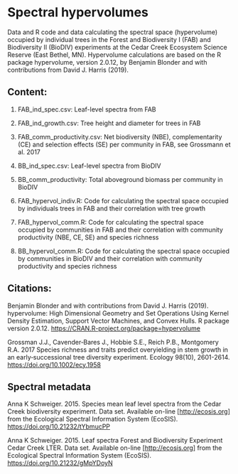 # Spectral hypervolumes
Data and R code and data calculating the spectral space (hypervolume) occupied by individual trees in the Forest and Biodiversity I (FAB) and Biodiversity II (BioDIV) experiments at the Cedar Creek Ecosystem Science Reserve (East Bethel, MN). Hypervolume calculations are based on the R package hypervolume, version 2.0.12, by Benjamin Blonder and with contributions from David J. Harris (2019).

## Content:
1) FAB_ind_spec.csv: Leaf-level spectra from FAB

2) FAB_ind_growth.csv: Tree height and diameter for trees in FAB

3) FAB_comm_productivity.csv: Net biodiversity (NBE), complementarity (CE) and selection effects (SE) per community in FAB, see Grossmann et al. 2017

4) BB_ind_spec.csv: Leaf-level spectra from BioDIV

5) BB_comm_productivity: Total aboveground biomass per community in BioDIV

6) FAB_hypervol_indiv.R: Code for calculating the spectral space occupied by individuals trees in FAB and their correlation with tree growth

7) FAB_hypervol_comm.R: Code for calculating the spectral space occupied by communities in FAB and their correlation with community productivity (NBE, CE, SE) and species richness

8) BB_hypervol_comm.R: Code for calculating the spectral space occupied by communities in BioDIV and their correlation with community productivity and species richness

## Citations:
Benjamin Blonder and with contributions from David J. Harris (2019). hypervolume: High Dimensional Geometry and Set Operations Using Kernel Density Estimation, Support Vector Machines, and Convex Hulls. R package version 2.0.12. https://CRAN.R-project.org/package=hypervolume

Grossman J.J., Cavender‐Bares J., Hobbie S.E., Reich P.B., Montgomery R.A. 2017 Species richness and traits predict overyielding in stem growth in an early‐successional tree diversity experiment. Ecology 98(10), 2601-2614. https://doi.org/10.1002/ecy.1958


## Spectral metadata
Anna K Schweiger. 2015. Species mean leaf level spectra from the Cedar Creek biodiversity experiment. Data set. Available on-line [http://ecosis.org] from the Ecological Spectral Information System (EcoSIS). https://doi.org/10.21232/tYbmucPP

Anna K Schweiger. 2015. Leaf spectra Forest and Biodiversity Experiment Cedar Creek LTER. Data set. Available on-line [http://ecosis.org] from the Ecological Spectral Information System (EcoSIS). https://doi.org/10.21232/gMpYDoyN


